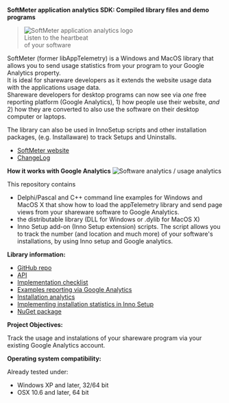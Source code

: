 ﻿**SoftMeter application analytics SDK: Compiled library files and demo programs**

> ![SoftMeter application analytics logo](https://www.starmessagesoftware.com/myfiles/softmeter-icon-128x155.png)  
> Listen to the heartbeat  
> of your software

SoftMeter (former libAppTelemetry) is a Windows and MacOS library that allows you to send usage statistics from your program to your Google Analytics property.  
It is ideal for shareware developers as it extends the website usage data with the applications usage data.  
Shareware developers for desktop programs can now see via *one* free reporting platform (Google Analytics), 1) how people use their website, *and* 2) how they are converted to also use the software on their desktop computer or laptops.

The library can also be used in InnoSetup scripts and other installation packages, (e.g. Installaware) to track Setups and Uninstalls.

- [SoftMeter website](https://www.StarMessageSoftware.com/softmeter)
- [ChangeLog](https://github.com/starmessage/libSoftMeter/blob/master/ChangeLog.md)

**How it works with Google Analytics**
![Software analytics / usage analytics](https://www.starmessagesoftware.com/myfiles/how-it-works-softmeter-usage-analytics.png)

This repository contains 
- Delphi/Pascal and C++ command line examples for Windows and MacOS X that show how to load the appTelemetry library and send page views from your shareware software to Google Analytics.
- the distributable library (DLL for Windows or .dylib for MacOS X) 
- Inno Setup add-on (Inno Setup extension) scripts. 
  The script allows you to track the number (and location and much more) of your software's installations, by using Inno setup and Google analytics.

**Library information:**

- [GitHub repo](https://github.com/starmessage/libSoftMeter)
- [API](https://www.starmessagesoftware.com/softmeter/sdk-api)
- [Implementation checklist](https://www.StarMessageSoftware.com/softmeter/implementation)
- [Examples reporting via Google Analytics](https://www.starmessagesoftware.com/blog/google-analytics-reports-software-applications)
- [Installation analytics](https://www.starmessagesoftware.com/blog/installation-analytics-shareware-desktop-software-applications)
- [Implementing installation statistics in Inno Setup](https://www.starmessagesoftware.com/blog/free-installation-statistics-innosetup-google-analytics)
- [NuGet package](https://www.nuget.org/packages/libSoftMeter/)
 
**Project Objectives:**

Track the usage and instalations of your shareware program via your existing Google Analytics account. 

**Operating system compatibility:**

Already tested under:
- Windows XP and later, 32/64 bit
- OSX 10.6 and later, 64 bit




